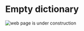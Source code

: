 # Empty dictionary

![web page is under construction](https://docimages.blob.core.chinacloudapi.cn/images/commingsoon20210514.jpg)
